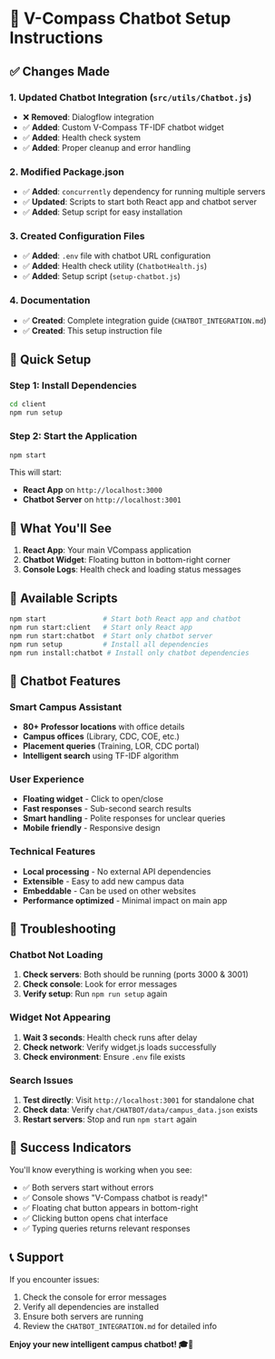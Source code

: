 # 🚀 V-Compass Chatbot Setup Instructions

## ✅ Changes Made

### 1. **Updated Chatbot Integration** (`src/utils/Chatbot.js`)
- ❌ **Removed**: Dialogflow integration
- ✅ **Added**: Custom V-Compass TF-IDF chatbot widget
- ✅ **Added**: Health check system
- ✅ **Added**: Proper cleanup and error handling

### 2. **Modified Package.json**
- ✅ **Added**: `concurrently` dependency for running multiple servers
- ✅ **Updated**: Scripts to start both React app and chatbot server
- ✅ **Added**: Setup script for easy installation

### 3. **Created Configuration Files**
- ✅ **Added**: `.env` file with chatbot URL configuration
- ✅ **Added**: Health check utility (`ChatbotHealth.js`)
- ✅ **Added**: Setup script (`setup-chatbot.js`)

### 4. **Documentation**
- ✅ **Created**: Complete integration guide (`CHATBOT_INTEGRATION.md`)
- ✅ **Created**: This setup instruction file

## 🎯 Quick Setup

### Step 1: Install Dependencies
```bash
cd client
npm run setup
```

### Step 2: Start the Application
```bash
npm start
```

This will start:
- **React App** on `http://localhost:3000`
- **Chatbot Server** on `http://localhost:3001`

## 🎨 What You'll See

1. **React App**: Your main VCompass application
2. **Chatbot Widget**: Floating button in bottom-right corner
3. **Console Logs**: Health check and loading status messages

## 🔧 Available Scripts

```bash
npm start              # Start both React app and chatbot
npm run start:client   # Start only React app
npm run start:chatbot  # Start only chatbot server
npm run setup          # Install all dependencies
npm run install:chatbot # Install only chatbot dependencies
```

## 🤖 Chatbot Features

### Smart Campus Assistant
- **80+ Professor locations** with office details
- **Campus offices** (Library, CDC, COE, etc.)
- **Placement queries** (Training, LOR, CDC portal)
- **Intelligent search** using TF-IDF algorithm

### User Experience
- **Floating widget** - Click to open/close
- **Fast responses** - Sub-second search results
- **Smart handling** - Polite responses for unclear queries
- **Mobile friendly** - Responsive design

### Technical Features
- **Local processing** - No external API dependencies
- **Extensible** - Easy to add new campus data
- **Embeddable** - Can be used on other websites
- **Performance optimized** - Minimal impact on main app

## 🚨 Troubleshooting

### Chatbot Not Loading
1. **Check servers**: Both should be running (ports 3000 & 3001)
2. **Check console**: Look for error messages
3. **Verify setup**: Run `npm run setup` again

### Widget Not Appearing
1. **Wait 3 seconds**: Health check runs after delay
2. **Check network**: Verify widget.js loads successfully
3. **Check environment**: Ensure `.env` file exists

### Search Issues
1. **Test directly**: Visit `http://localhost:3001` for standalone chat
2. **Check data**: Verify `chat/CHATBOT/data/campus_data.json` exists
3. **Restart servers**: Stop and run `npm start` again

## 🎉 Success Indicators

You'll know everything is working when you see:
- ✅ Both servers start without errors
- ✅ Console shows "V-Compass chatbot is ready!"
- ✅ Floating chat button appears in bottom-right
- ✅ Clicking button opens chat interface
- ✅ Typing queries returns relevant responses

## 📞 Support

If you encounter issues:
1. Check the console for error messages
2. Verify all dependencies are installed
3. Ensure both servers are running
4. Review the `CHATBOT_INTEGRATION.md` for detailed info

**Enjoy your new intelligent campus chatbot! 🎓🤖**